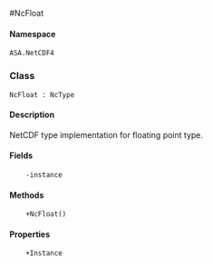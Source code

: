 #NcFloat

#### Namespace
`ASA.NetCDF4`

### Class
`NcFloat : NcType`

#### Description
NetCDF type implementation for floating point type.

#### Fields
        -instance
#### Methods
        +NcFloat()
#### Properties
        +Instance

